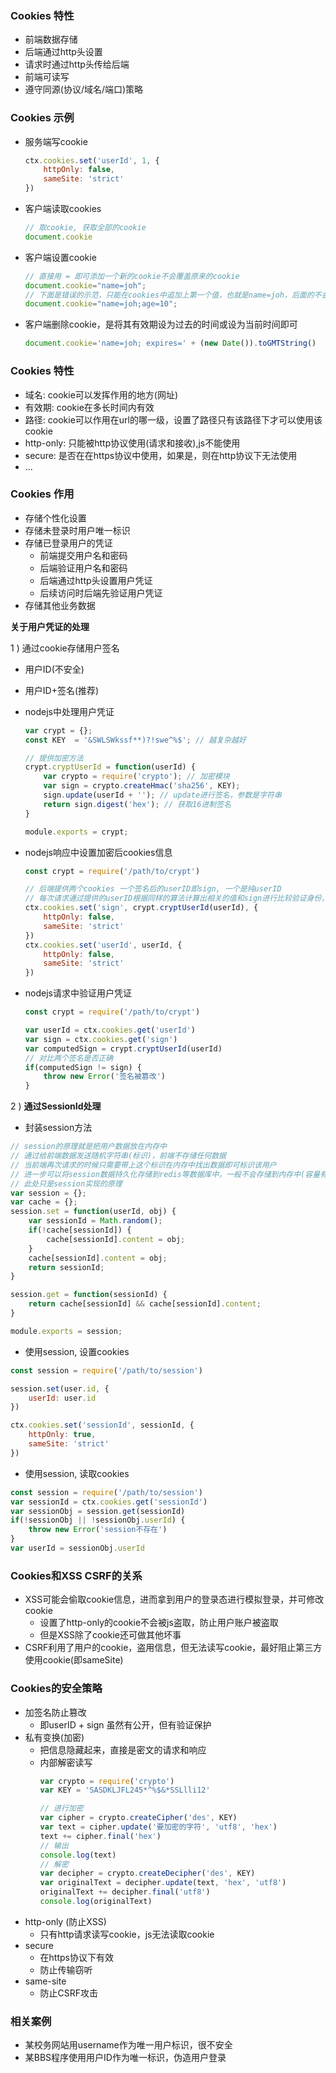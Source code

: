 ### Cookies 特性

- 前端数据存储
- 后端通过http头设置
- 请求时通过http头传给后端
- 前端可读写
- 遵守同源(协议/域名/端口)策略

### Cookies 示例

- 服务端写cookie
    ```js
    ctx.cookies.set('userId', 1, {
        httpOnly: false,
        sameSite: 'strict'
    })
    ```
- 客户端读取cookies
    ```js
    // 取cookie, 获取全部的cookie
    document.cookie
    ```
- 客户端设置cookie
    ```js
    // 直接用 = 即可添加一个新的cookie不会覆盖原来的cookie
    document.cookie="name=joh";
    // 下面是错误的示范，只能在cookies中追加上第一个值，也就是name=joh，后面的不会添加
    document.cookie="name=joh;age=10";
    ```
- 客户端删除cookie，是将其有效期设为过去的时间或设为当前时间即可
    ```js
    document.cookie='name=joh; expires=' + (new Date()).toGMTString()
    ```

### Cookies 特性

- 域名: cookie可以发挥作用的地方(网址)
- 有效期: cookie在多长时间内有效
- 路径: cookie可以作用在url的哪一级，设置了路径只有该路径下才可以使用该cookie
- http-only: 只能被http协议使用(请求和接收),js不能使用
- secure: 是否在在https协议中使用，如果是，则在http协议下无法使用
- ...

### Cookies 作用

- 存储个性化设置
- 存储未登录时用户唯一标识
- 存储已登录用户的凭证
    * 前端提交用户名和密码
    * 后端验证用户名和密码
    * 后端通过http头设置用户凭证
    * 后续访问时后端先验证用户凭证
- 存储其他业务数据


**关于用户凭证的处理**

1 ) 通过cookie存储用户签名

- 用户ID(不安全) 
- 用户ID+签名(推荐)
- nodejs中处理用户凭证
    ```js
    var crypt = {};
    const KEY  = '&SWLSWkssf**)?!swe^%$'; // 越复杂越好

    // 提供加密方法
    crypt.cryptUserId = function(userId) {
        var crypto = require('crypto'); // 加密模块
        var sign = crypto.createHmac('sha256', KEY);
        sign.update(userId + ''); // update进行签名，参数是字符串
        return sign.digest('hex'); // 获取16进制签名
    }

    module.exports = crypt;
    ```

- nodejs响应中设置加密后cookies信息
    ```js
    const crypt = require('/path/to/crypt')

    // 后端提供两个cookies 一个签名后的userID即sign, 一个是纯userID
    // 每次请求通过提供的userID根据同样的算法计算出相关的值和sign进行比较验证身份，下面会有处理
    ctx.cookies.set('sign', crypt.cryptUserId(userId), {
        httpOnly: false,
        sameSite: 'strict'
    })
    ctx.cookies.set('userId', userId, {
        httpOnly: false,
        sameSite: 'strict'
    })
    ```

- nodejs请求中验证用户凭证
    ```js
    const crypt = require('/path/to/crypt')

    var userId = ctx.cookies.get('userId')
    var sign = ctx.cookies.get('sign')
    var computedSign = crypt.cryptUserId(userId)
    // 对比两个签名是否正确
    if(computedSign != sign) {
        throw new Error('签名被篡改')
    }
    ```

2 ) **通过SessionId处理**

- 封装session方法

```js
// session的原理就是把用户数据放在内存中
// 通过给前端数据发送随机字符串(标识)，前端不存储任何数据
// 当前端再次请求的时候只需要带上这个标识在内存中找出数据即可标识该用户
// 进一步可以将session数据持久化存储到redis等数据库中，一般不会存储到内存中(容量有限)
// 此处只是session实现的原理
var session = {};
var cache = {};
session.set = function(userId, obj) {
    var sessionId = Math.random();
    if(!cache[sessionId]) {
        cache[sessionId].content = obj;
    }
    cache[sessionId].content = obj;
    return sessionId;
}

session.get = function(sessionId) {
    return cache[sessionId] && cache[sessionId].content;
}

module.exports = session;
```

- 使用session, 设置cookies

```js
const session = require('/path/to/session')

session.set(user.id, {
    userId: user.id
})

ctx.cookies.set('sessionId', sessionId, {
    httpOnly: true,
    sameSite: 'strict'
})
```

- 使用session, 读取cookies

```js
const session = require('/path/to/session')
var sessionId = ctx.cookies.get('sessionId')
var sessionObj = session.get(sessionId)
if(!sessionObj || !sessionObj.userId) {
    throw new Error('session不存在')
}
var userId = sessionObj.userId
```

### Cookies和XSS CSRF的关系

- XSS可能会偷取cookie信息，进而拿到用户的登录态进行模拟登录，并可修改cookie
    * 设置了http-only的cookie不会被js盗取，防止用户账户被盗取
    * 但是XSS除了cookie还可做其他坏事
- CSRF利用了用户的cookie，盗用信息，但无法读写cookie，最好阻止第三方使用cookie(即sameSite)

### Cookies的安全策略

- 加签名防止篡改
    * 即userID + sign 虽然有公开，但有验证保护
- 私有变换(加密)
    * 把信息隐藏起来，直接是密文的请求和响应
    * 内部解密读写
        ```js
        var crypto = require('crypto')
        var KEY = 'SASDKLJFL245*^%$&*SSLlli12'

        // 进行加密
        var cipher = crypto.createCipher('des', KEY)
        var text = cipher.update('要加密的字符', 'utf8', 'hex')
        text += cipher.final('hex')
        // 输出
        console.log(text)
        // 解密
        var decipher = crypto.createDecipher('des', KEY)
        var originalText = decipher.update(text, 'hex', 'utf8')
        originalText += decipher.final('utf8')
        console.log(originalText)
        ```
- http-only (防止XSS)
    * 只有http请求读写cookie，js无法读取cookie
- secure
    * 在https协议下有效
    * 防止传输窃听
- same-site
    * 防止CSRF攻击

### 相关案例

- 某校务网站用username作为唯一用户标识，很不安全
- 某BBS程序使用用户ID作为唯一标识，伪造用户登录
